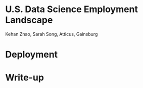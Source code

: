 # U.S. Data Science Employment Landscape 
Kehan Zhao, Sarah Song, Atticus, Gainsburg

# Deployment 

# Write-up


